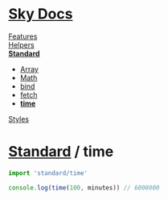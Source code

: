 <!--- This time was auto-generated using "npx sky readme build" --> 

# [Sky Docs](/README.md)

[Features](../../features/Features.md)   
[Helpers](../../helpers/Helpers.md)   
**[Standard](../../standard/Standard.md)**   
* [Array](../../standard/Array/Array.md)
* [Math](../../standard/Math/Math.md)
* [bind](../../standard/bind/bind.md)
* [fetch](../../standard/fetch/fetch.md)
* **[time](../../standard/time/time.md)**
  
[Styles](../../styles/Styles.md)   

# [Standard](../../standard/Standard.md) / time

```typescript
import 'standard/time'

console.log(time(100, minutes)) // 6000000

```